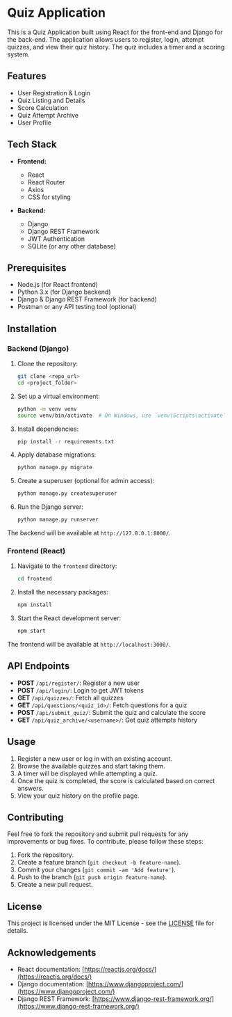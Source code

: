 # Quiz Application

This is a Quiz Application built using React for the front-end and Django for the back-end. The application allows users to register, login, attempt quizzes, and view their quiz history. The quiz includes a timer and a scoring system.

## Features

- User Registration & Login
- Quiz Listing and Details
- Score Calculation
- Quiz Attempt Archive
- User Profile

## Tech Stack

- **Frontend:**
  - React
  - React Router
  - Axios
  - CSS for styling

- **Backend:**
  - Django
  - Django REST Framework
  - JWT Authentication
  - SQLite (or any other database)

## Prerequisites

- Node.js (for React frontend)
- Python 3.x (for Django backend)
- Django & Django REST Framework (for backend)
- Postman or any API testing tool (optional)

## Installation

### Backend (Django)

1. Clone the repository:
    ```bash
    git clone <repo_url>
    cd <project_folder>
    ```

2. Set up a virtual environment:
    ```bash
    python -m venv venv
    source venv/bin/activate  # On Windows, use `venv\Scripts\activate`
    ```

3. Install dependencies:
    ```bash
    pip install -r requirements.txt
    ```

4. Apply database migrations:
    ```bash
    python manage.py migrate
    ```

5. Create a superuser (optional for admin access):
    ```bash
    python manage.py createsuperuser
    ```

6. Run the Django server:
    ```bash
    python manage.py runserver
    ```

The backend will be available at `http://127.0.0.1:8000/`.

### Frontend (React)

1. Navigate to the `frontend` directory:
    ```bash
    cd frontend
    ```

2. Install the necessary packages:
    ```bash
    npm install
    ```

3. Start the React development server:
    ```bash
    npm start
    ```

The frontend will be available at `http://localhost:3000/`.

## API Endpoints

- **POST** `/api/register/`: Register a new user
- **POST** `/api/login/`: Login to get JWT tokens
- **GET** `/api/quizzes/`: Fetch all quizzes
- **GET** `/api/questions/<quiz_id>/`: Fetch questions for a quiz
- **POST** `/api/submit_quiz/`: Submit the quiz and calculate the score
- **GET** `/api/quiz_archive/<username>/`: Get quiz attempts history

## Usage

1. Register a new user or log in with an existing account.
2. Browse the available quizzes and start taking them.
3. A timer will be displayed while attempting a quiz.
4. Once the quiz is completed, the score is calculated based on correct answers.
5. View your quiz history on the profile page.

## Contributing

Feel free to fork the repository and submit pull requests for any improvements or bug fixes. To contribute, please follow these steps:

1. Fork the repository.
2. Create a feature branch (`git checkout -b feature-name`).
3. Commit your changes (`git commit -am 'Add feature'`).
4. Push to the branch (`git push origin feature-name`).
5. Create a new pull request.

## License

This project is licensed under the MIT License - see the [LICENSE](LICENSE) file for details.

## Acknowledgements

- React documentation: [https://reactjs.org/docs/](https://reactjs.org/docs/)
- Django documentation: [https://www.djangoproject.com/](https://www.djangoproject.com/)
- Django REST Framework: [https://www.django-rest-framework.org/](https://www.django-rest-framework.org/)
